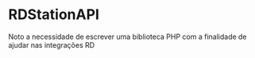 # RDStationAPI
Noto a necessidade de escrever uma biblioteca PHP com a finalidade de ajudar nas integrações RD
